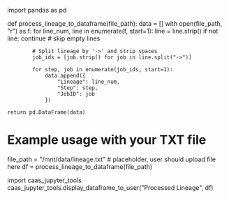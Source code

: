 import pandas as pd

def process_lineage_to_dataframe(file_path):
    data = []
    with open(file_path, "r") as f:
        for line_num, line in enumerate(f, start=1):
            line = line.strip()
            if not line:
                continue  # skip empty lines

            # Split lineage by '->' and strip spaces
            job_ids = [job.strip() for job in line.split("->")]

            for step, job in enumerate(job_ids, start=1):
                data.append({
                    "Lineage": line_num,
                    "Step": step,
                    "JobID": job
                })

    return pd.DataFrame(data)


# Example usage with your TXT file
file_path = "/mnt/data/lineage.txt"  # placeholder, user should upload file here
df = process_lineage_to_dataframe(file_path)

import caas_jupyter_tools
caas_jupyter_tools.display_dataframe_to_user("Processed Lineage", df)
